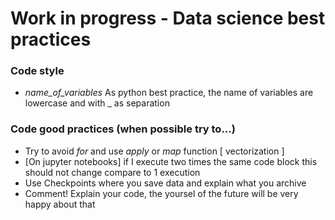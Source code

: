 # Work in progress - Data science best practices

### Code style
* *name_of_variables* As python best practice, the name of variables are lowercase and with _ as separation

### Code good practices (when possible try to...)
* Try to avoid *for* and use *apply* or *map* function [ vectorization ]
* [On jupyter notebooks] if I execute two times the same code block this should not change compare to 1 execution
* Use Checkpoints where you save data and explain what you archive
* Comment! Explain your code, the yoursel of the future will be very happy about that

